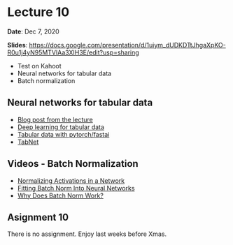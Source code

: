 # Lecture 10

**Date**: Dec 7, 2020

**Slides**: https://docs.google.com/presentation/d/1uiym_dUDKDTtJhgaXpKO-R0u1j4yN95MTVIAa3XIH3E/edit?usp=sharing

* Test on Kahoot
* Neural networks for tabular data
* Batch normalization

## Neural networks for tabular data

* [Blog post from the lecture](https://towardsdatascience.com/training-neural-networks-for-price-prediction-with-tensorflow-8aafe0c55198)
* [Deep learning for tabular data](https://github.com/lmassaron/deep_learning_for_tabular_data/blob/master/Deep%20Learning%20For%20tabular%20data%2002-2020.pdf)
* [Tabular data with pytorch/fastai](https://confusedcoders.com/data-science/deep-learning/how-to-apply-deep-learning-on-tabular-data-with-fastai) 
* [TabNet](https://www.kaggle.com/marcusgawronsky/tabnet-in-tensorflow-2-0)

## Videos - Batch Normalization

* [Normalizing Activations in a Network](https://www.youtube.com/watch?v=tNIpEZLv_eg)
* [Fitting Batch Norm Into Neural Networks](https://www.youtube.com/watch?v=em6dfRxYkYU&t=8s)
* [Why Does Batch Norm Work?](https://www.youtube.com/watch?v=nUUqwaxLnWs&t=9s)

## Asignment 10

There is no assignment. Enjoy last weeks before Xmas.
